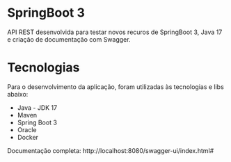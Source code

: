 # SpringBoot 3
API REST desenvolvida para testar novos recuros de SpringBoot 3, Java 17 e criação de documentação com Swagger.


# Tecnologias 
Para o desenvolvimento da aplicação, foram utilizadas às tecnologias e libs abaixo:

* Java - JDK 17
* Maven	
* Spring Boot	3
* Oracle
* Docker

Documentação completa:
http://localhost:8080/swagger-ui/index.html#
